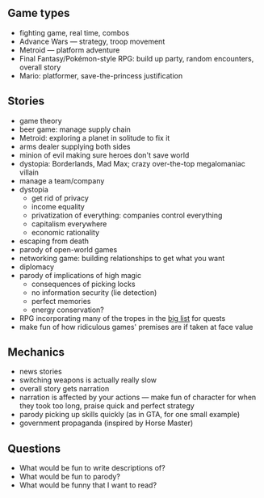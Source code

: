 ## Game types

- fighting game, real time, combos
- Advance Wars — strategy, troop movement
- Metroid — platform adventure
- Final Fantasy/Pokémon-style RPG: build up party, random encounters, overall story
- Mario: platformer, save-the-princess justification

## Stories
- game theory
- beer game: manage supply chain
- Metroid: exploring a planet in solitude to fix it
- arms dealer supplying both sides
- minion of evil making sure heroes don't save world
- dystopia: Borderlands, Mad Max; crazy over-the-top megalomaniac villain
- manage a team/company
- dystopia
  - get rid of privacy
  - income equality
  - privatization of everything: companies control everything
  - capitalism everywhere
  - economic rationality
- escaping from death
- parody of open-world games
- networking game: building relationships to get what you want
- diplomacy
- parody of implications of high magic
  - consequences of picking locks
  - no information security (lie detection)
  - perfect memories
  - energy conservation?
- RPG incorporating many of the tropes in the [big list](http://www222.pair.com/sjohn/blueroom/plots.htm) for quests
- make fun of how ridiculous games' premises are if taken at face value

## Mechanics
- news stories
- switching weapons is actually really slow
- overall story gets narration
- narration is affected by your actions — make fun of character for when they took too long, praise quick and perfect strategy
- parody picking up skills quickly (as in GTA, for one small example)
- government propaganda (inspired by Horse Master)

## Questions

* What would be fun to write descriptions of?
* What would be fun to parody?
* What would be funny that I want to read?
